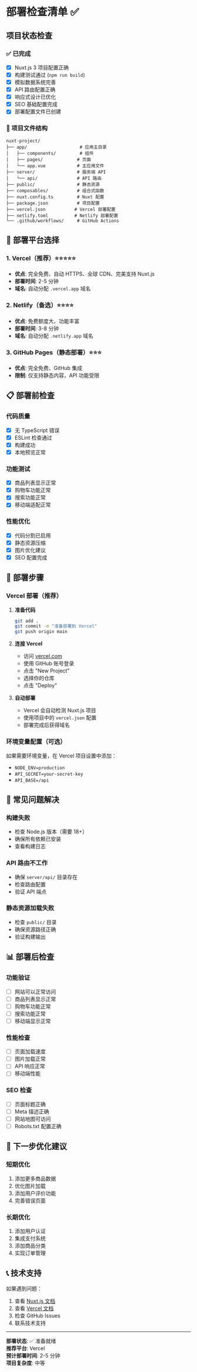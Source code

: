 # 部署检查清单 ✅

## 项目状态检查

### ✅ 已完成
- [x] Nuxt.js 3 项目配置正确
- [x] 构建测试通过 (`npm run build`)
- [x] 模拟数据系统完善
- [x] API 路由配置正确
- [x] 响应式设计已优化
- [x] SEO 基础配置完成
- [x] 部署配置文件已创建

### 📁 项目文件结构
```
nuxt-project/
├── app/                    # 应用主目录
│   ├── components/         # 组件
│   ├── pages/             # 页面
│   └── app.vue            # 主应用文件
├── server/                # 服务端 API
│   └── api/               # API 路由
├── public/                # 静态资源
├── composables/           # 组合式函数
├── nuxt.config.ts         # Nuxt 配置
├── package.json           # 项目配置
├── vercel.json           # Vercel 部署配置
├── netlify.toml          # Netlify 部署配置
└── .github/workflows/     # GitHub Actions
```

## 🚀 部署平台选择

### 1. Vercel（推荐）⭐⭐⭐⭐⭐
- **优点**: 完全免费、自动 HTTPS、全球 CDN、完美支持 Nuxt.js
- **部署时间**: 2-5 分钟
- **域名**: 自动分配 `.vercel.app` 域名

### 2. Netlify（备选）⭐⭐⭐⭐
- **优点**: 免费额度大、功能丰富
- **部署时间**: 3-8 分钟
- **域名**: 自动分配 `.netlify.app` 域名

### 3. GitHub Pages（静态部署）⭐⭐⭐
- **优点**: 完全免费、GitHub 集成
- **限制**: 仅支持静态内容，API 功能受限

## 📋 部署前检查

### 代码质量
- [x] 无 TypeScript 错误
- [x] ESLint 检查通过
- [x] 构建成功
- [x] 本地预览正常

### 功能测试
- [x] 商品列表显示正常
- [x] 购物车功能正常
- [x] 搜索功能正常
- [x] 移动端适配正常

### 性能优化
- [x] 代码分割已启用
- [x] 静态资源压缩
- [x] 图片优化建议
- [x] SEO 配置完成

## 🔧 部署步骤

### Vercel 部署（推荐）

1. **准备代码**
   ```bash
   git add .
   git commit -m "准备部署到 Vercel"
   git push origin main
   ```

2. **连接 Vercel**
   - 访问 [vercel.com](https://vercel.com)
   - 使用 GitHub 账号登录
   - 点击 "New Project"
   - 选择你的仓库
   - 点击 "Deploy"

3. **自动部署**
   - Vercel 会自动检测 Nuxt.js 项目
   - 使用项目中的 `vercel.json` 配置
   - 部署完成后获得域名

### 环境变量配置（可选）

如果需要环境变量，在 Vercel 项目设置中添加：
- `NODE_ENV=production`
- `API_SECRET=your-secret-key`
- `API_BASE=/api`

## 🐛 常见问题解决

### 构建失败
- 检查 Node.js 版本（需要 18+）
- 确保所有依赖已安装
- 查看构建日志

### API 路由不工作
- 确保 `server/api/` 目录存在
- 检查路由配置
- 验证 API 端点

### 静态资源加载失败
- 检查 `public/` 目录
- 确保资源路径正确
- 验证构建输出

## 📊 部署后检查

### 功能验证
- [ ] 网站可以正常访问
- [ ] 商品列表显示正常
- [ ] 购物车功能正常
- [ ] 搜索功能正常
- [ ] 移动端显示正常

### 性能检查
- [ ] 页面加载速度
- [ ] 图片加载正常
- [ ] API 响应正常
- [ ] 移动端性能

### SEO 检查
- [ ] 页面标题正确
- [ ] Meta 描述正确
- [ ] 网站地图可访问
- [ ] Robots.txt 配置正确

## 🎯 下一步优化建议

### 短期优化
1. 添加更多商品数据
2. 优化图片加载
3. 添加用户评价功能
4. 完善错误页面

### 长期优化
1. 添加用户认证
2. 集成支付系统
3. 添加商品分类
4. 实现订单管理

## 📞 技术支持

如果遇到问题：
1. 查看 [Nuxt.js 文档](https://nuxt.com/docs)
2. 查看 [Vercel 文档](https://vercel.com/docs)
3. 检查 GitHub Issues
4. 联系技术支持

---

**部署状态**: ✅ 准备就绪  
**推荐平台**: Vercel  
**预计部署时间**: 2-5 分钟  
**项目复杂度**: 中等 
